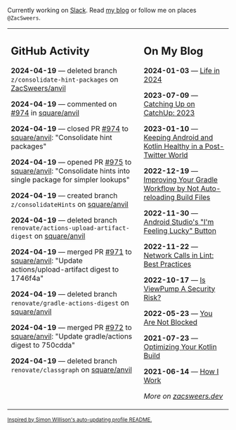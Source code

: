 Currently working on [Slack](https://slack.com/). Read [my blog](https://zacsweers.dev/) or follow me on places `@ZacSweers`.

<table><tr><td valign="top" width="60%">

## GitHub Activity
<!-- githubActivity starts -->
**2024-04-19** — deleted branch `z/consolidate-hint-packages` on [ZacSweers/anvil](https://github.com/ZacSweers/anvil)

**2024-04-19** — commented on [#974](https://github.com/square/anvil/pull/974#issuecomment-2067442872) in [square/anvil](https://github.com/square/anvil)

**2024-04-19** — closed PR [#974](https://github.com/square/anvil/pull/974) to [square/anvil](https://github.com/square/anvil): "Consolidate hint packages"

**2024-04-19** — opened PR [#975](https://github.com/square/anvil/pull/975) to [square/anvil](https://github.com/square/anvil): "Consolidate hints into single package for simpler lookups"

**2024-04-19** — created branch `z/consolidateHints` on [square/anvil](https://github.com/square/anvil)

**2024-04-19** — deleted branch `renovate/actions-upload-artifact-digest` on [square/anvil](https://github.com/square/anvil)

**2024-04-19** — merged PR [#971](https://github.com/square/anvil/pull/971) to [square/anvil](https://github.com/square/anvil): "Update actions/upload-artifact digest to 1746f4a"

**2024-04-19** — deleted branch `renovate/gradle-actions-digest` on [square/anvil](https://github.com/square/anvil)

**2024-04-19** — merged PR [#972](https://github.com/square/anvil/pull/972) to [square/anvil](https://github.com/square/anvil): "Update gradle/actions digest to 750cdda"

**2024-04-19** — deleted branch `renovate/classgraph` on [square/anvil](https://github.com/square/anvil)
<!-- githubActivity ends -->
</td><td valign="top" width="40%">

## On My Blog
<!-- blog starts -->
**2024-01-03** — [Life in 2024](https://www.zacsweers.dev/life-in-2024/)

**2023-07-09** — [Catching Up on CatchUp: 2023](https://www.zacsweers.dev/catching-up-on-catchup-2023/)

**2023-01-10** — [Keeping Android and Kotlin Healthy in a Post-Twitter World](https://www.zacsweers.dev/keeping-android-healthy/)

**2022-12-19** — [Improving Your Gradle Workflow by Not Auto-reloading Build Files](https://www.zacsweers.dev/improving-your-workflow-by-not-auto-reloading-build-files/)

**2022-11-30** — [Android Studio's "I'm Feeling Lucky" Button](https://www.zacsweers.dev/android-studios-im-feeling-lucky-button/)

**2022-11-22** — [Network Calls in Lint: Best Practices](https://www.zacsweers.dev/network-calls-in-lint-best-practices/)

**2022-10-17** — [Is ViewPump A Security Risk?](https://www.zacsweers.dev/is-viewpump-a-security-risk/)

**2022-05-23** — [You Are Not Blocked](https://www.zacsweers.dev/you-are-not-blocked/)

**2021-07-23** — [Optimizing Your Kotlin Build](https://www.zacsweers.dev/optimizing-your-kotlin-build/)

**2021-06-14** — [How I Work](https://www.zacsweers.dev/how-i-work/)
<!-- blog ends -->
_More on [zacsweers.dev](https://zacsweers.dev/)_
</td></tr></table>

<sub><a href="https://simonwillison.net/2020/Jul/10/self-updating-profile-readme/">Inspired by Simon Willison's auto-updating profile README.</a></sub>